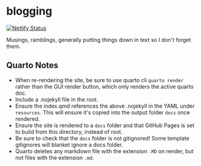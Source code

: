 # blogging
[![Netlify Status](https://api.netlify.com/api/v1/badges/981c5fe4-bbc9-42ee-92b3-2087884fbdc8/deploy-status)](https://app.netlify.com/sites/anothernerdblog/deploys)

Musings, ramblings, generally putting things down in text so I don't forget them.

## Quarto Notes

* When re-rendering the site, be sure to use quarto cli `quarto render` rather
than the GUI render button, which only renders the active quarto doc.
* Include a .nojekyll file in the root.
* Ensure the index.qmd references the above .nojekyll in the YAML under
`resources`. This will ensure it's copied into the output folder `docs` once 
rendered. 
* Ensure the site is rendered to a `docs` folder and that GitHub Pages is set to
build from this directory, instead of root.
* Be sure to check that the `docs` folder is not gitignored! Some template
gitignores will blanket ignore a docs folder.
* Quarto deletes any markdown file with the extension `.MD` on render, but not
files with the extension `.md`.
